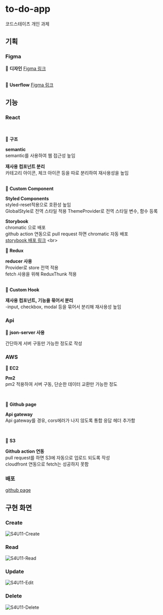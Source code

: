 # to-do-app
코드스테이츠 개인 과제

## 기획

### Figma
📌 **디자인**
[Figma 링크](https://www.figma.com/file/dcdBMQfzUsAifvZ4hCfTro/S3U8-%EB%82%98%EB%A7%8C%EC%9D%98-%EC%96%B4%ED%94%8C%EB%A6%AC%EC%BC%80%EC%9D%B4%EC%85%98-%EB%A7%8C%EB%93%A4%EA%B8%B0?node-id=1%3A2)
<br><br>

📌 **Userflow**
[Figma 링크](https://www.figma.com/file/dcdBMQfzUsAifvZ4hCfTro/S3U8-%EB%82%98%EB%A7%8C%EC%9D%98-%EC%96%B4%ED%94%8C%EB%A6%AC%EC%BC%80%EC%9D%B4%EC%85%98-%EB%A7%8C%EB%93%A4%EA%B8%B0?node-id=115%3A135)

## 기능

### React
<br>

📌 **구조**<br>

**semantic**<br>
semantic를 사용하여 웹 접근성 높임<br>

**재사용 컴포넌트 분리**<br>
카테고리 아이콘, 체크 아이콘 등을 따로 분리하여 재사용성을 높임<br>
<br>

📌 **Custom Component**<br>

**Styled Components**<br>
styled-reset적용으로 호환성 높임<br>
GlobalStyle로 전역 스타일 적용
ThemeProvider로 전역 스타일 변수, 함수 등록
<br>

**Storybook**<br>
chromatic 으로 배포<br>
github action 연동으로 pull request 하면 chromatic 자동 배포<br>
[storybook 배포 링크]([https://www.chromatic.com/setup?appId=63df6700669c73c96606c388](https://63df6700669c73c96606c388-vxhkpbssur.chromatic.com/))
<br>

📌 **Redux**<br>

**reducer 사용**<br>
Provider로 store 전역 적용<br>
fetch 사용을 위해 ReduxThunk 적용<br>
<br>

📌 **Custom Hook**<br>

**재사용 컴포넌트, 기능을 묶어서 분리**<br>
-input, checkbox, modal 등을 묶어서 분리해 재사용성 높임

### Api

📌 **json-server 사용**<br>

간단하게 서버 구동만 가능한 정도로 작성

### AWS

📌 **EC2**<br>

**Pm2**<br>
pm2 적용하여 서버 구동, 단순한 데이터 교환만 가능한 정도<br>

<br>

📌 **Github page**<br>

**Api gateway**<br>
Api gateway를 경유, cors에러가 나지 않도록 통합 응답 헤더 추가함<br>

<br>

📌 **S3**<br>

**Github action 연동**<br>
pull request를 하면 S3에 자동으로 업로드 되도록 작성<br>
cloudfront 연동으로 fetch는 성공하지 못함

### 배포 

[github page](https://annkim7.github.io/to-do-app/)

## 구현 화면

### Create
![S4U11-Create](https://user-images.githubusercontent.com/67787776/217712742-fc14b7f1-3729-45c8-9788-271253832a68.gif)

### Read
![S4U11-Read](https://user-images.githubusercontent.com/67787776/217714697-439d937c-dda9-4a63-911f-6822e279df14.gif)

### Update
![S4U11-Edit](https://user-images.githubusercontent.com/67787776/217713820-5aaf1bfe-25ef-494e-af28-802914b39e35.gif)

### Delete
![S4U11-Delete](https://user-images.githubusercontent.com/67787776/217714452-0e73d91f-1167-4a90-a6f9-af44793d7db2.gif)

